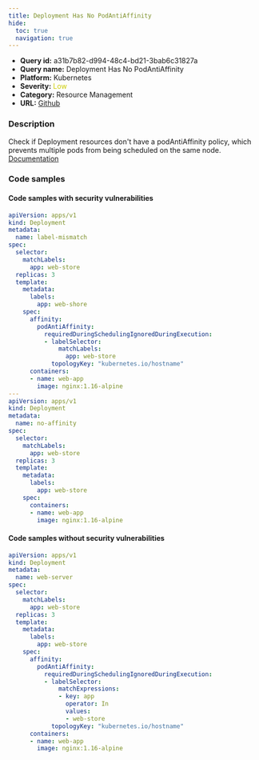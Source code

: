 ```yaml
---
title: Deployment Has No PodAntiAffinity
hide:
  toc: true
  navigation: true
---
```


<style>
  .highlight .hll {
    background-color: #ff171742;
  }
  .md-content {
    max-width: 1100px;
    margin: 0 auto;
  }
</style>

-   **Query id:** a31b7b82-d994-48c4-bd21-3bab6c31827a
-   **Query name:** Deployment Has No PodAntiAffinity
-   **Platform:** Kubernetes
-   **Severity:** <span style="color:#CC0">Low</span>
-   **Category:** Resource Management
-   **URL:** [Github](https://github.com/Checkmarx/kics/tree/master/assets/queries/k8s/deployment_has_no_pod_anti_affinity)

### Description
Check if Deployment resources don't have a podAntiAffinity policy, which prevents multiple pods from being scheduled on the same node.<br>
[Documentation](https://kubernetes.io/docs/concepts/scheduling-eviction/assign-pod-node/)

### Code samples
#### Code samples with security vulnerabilities
```yaml title="Positive test num. 1 - yaml file" hl_lines="19 39"
apiVersion: apps/v1
kind: Deployment
metadata:
  name: label-mismatch
spec:
  selector:
    matchLabels:
      app: web-store
  replicas: 3
  template:
    metadata:
      labels:
        app: web-shore
    spec:
      affinity:
        podAntiAffinity:
          requiredDuringSchedulingIgnoredDuringExecution:
          - labelSelector:
              matchLabels:
                app: web-store
            topologyKey: "kubernetes.io/hostname"
      containers:
      - name: web-app
        image: nginx:1.16-alpine
---
apiVersion: apps/v1
kind: Deployment
metadata:
  name: no-affinity
spec:
  selector:
    matchLabels:
      app: web-store
  replicas: 3
  template:
    metadata:
      labels:
        app: web-store
    spec:
      containers:
      - name: web-app
        image: nginx:1.16-alpine

```


#### Code samples without security vulnerabilities
```yaml title="Negative test num. 1 - yaml file"
apiVersion: apps/v1
kind: Deployment
metadata:
  name: web-server
spec:
  selector:
    matchLabels:
      app: web-store
  replicas: 3
  template:
    metadata:
      labels:
        app: web-store
    spec:
      affinity:
        podAntiAffinity:
          requiredDuringSchedulingIgnoredDuringExecution:
          - labelSelector:
              matchExpressions:
              - key: app
                operator: In
                values:
                - web-store
            topologyKey: "kubernetes.io/hostname"
      containers:
      - name: web-app
        image: nginx:1.16-alpine
```
